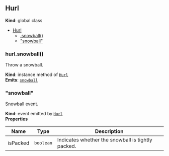 <a name="Hurl"></a>

## Hurl
**Kind**: global class  

* [Hurl](#Hurl)
    * [.snowball()](#Hurl+snowball)
    * ["snowball"](#Hurl+event_snowball)

<a name="Hurl+snowball"></a>

### hurl.snowball()
Throw a snowball.

**Kind**: instance method of [<code>Hurl</code>](#Hurl)  
**Emits**: [<code>snowball</code>](#Hurl+event_snowball)  
<a name="Hurl+event_snowball"></a>

### "snowball"
Snowball event.

**Kind**: event emitted by [<code>Hurl</code>](#Hurl)  
**Properties**

| Name | Type | Description |
| --- | --- | --- |
| isPacked | <code>boolean</code> | Indicates whether the snowball is tightly packed. |

